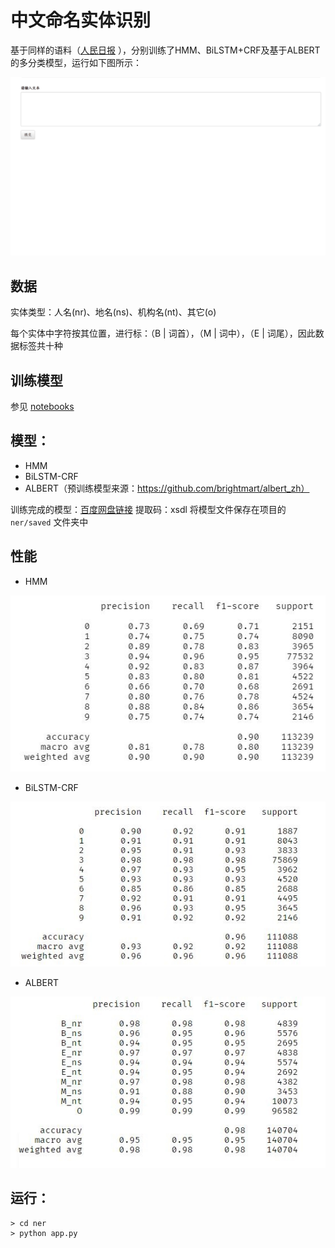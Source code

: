 # 中文命名实体识别
基于同样的语料（[人民日报](https://github.com/buppt/ChineseNER/blob/master/data/renMinRiBao) ），分别训练了HMM、BiLSTM+CRF及基于ALBERT的多分类模型，运行如下图所示：    

![](./ner.gif)

## 数据
实体类型：人名(nr)、地名(ns)、机构名(nt)、其它(o)

每个实体中字符按其位置，进行标：（B | 词首），（M | 词中），（E | 词尾），因此数据标签共十种

## 训练模型
参见 [notebooks](./notebooks)

## 模型：
- HMM
- BiLSTM-CRF
- ALBERT（预训练模型来源：https://github.com/brightmart/albert_zh）

训练完成的模型：[百度网盘链接](https://pan.baidu.com/s/1lIVomat3AAff7HfFzfpRxQ) 提取码：xsdl
将模型文件保存在项目的 `ner/saved` 文件夹中

## 性能
- HMM

![](./hmm-performance.JPG)

- BiLSTM-CRF

![](./LSTM-performance.JPG)

- ALBERT

![](./albert-performance.JPG)

## 运行：
```shell
> cd ner
> python app.py
```
